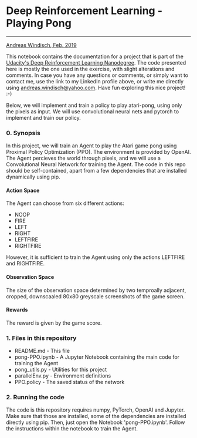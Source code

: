 # Deep Reinforcement Learning - Playing Pong

---

[Andreas Windisch, Feb. 2019](https://www.linkedin.com/in/andreas-windisch-physics/)

This notebook contains the documentation for a project that is part of the [Udacity's Deep Reinforcement Learning Nanodegree](https://www.udacity.com/course/deep-reinforcement-learning-nanodegree--nd893). The code presented here is mostly the one used in the exercise, with slight alterations and comments. In case you have any questions or comments, or simply want to contact me, use the link to my LinkedIn profile above, or write me directly using [andreas.windisch@yahoo.com](andreas.windisch@yahoo.com). Have fun exploring this nice project! :-)

Below, we will implement and train a policy to play atari-pong, using only the pixels as input. We will use convolutional neural nets and pytorch to implement and train our policy.

### 0. Synopsis

In this project, we will train an Agent to play the Atari game pong using Proximal Policy Optimization (PPO). The environment is provided by OpenAI. The Agent percieves the world through pixels, and we will use a Convolutional Neural Network for training the Agent. The code in this repo should be self-contained, apart from a few dependencies that are installed dynamically using pip.   

#### Action Space
The Agent can choose from six different actions:
- NOOP
- FIRE
- LEFT
- RIGHT
- LEFTFIRE
- RIGHTFIRE

However, it is sufficient to train the Agent using only the actions LEFTFIRE and RIGHTFIRE. 

#### Observation Space
The size of the observation space determined by two temproally adjacent, cropped, downscaaled 80x80 greyscale screenshots of the game screen.

#### Rewards
The reward is given by the game score.


### 1. Files in this repository

* README.md - This file
* pong-PPO.ipynb - A Jupyter Notebook containing the main code for training the Agent 
* pong_utils.py - Utilities for this project
* parallelEnv.py - Environment definitions
* PPO.policy - The saved status of the network


### 2. Running the code
The code is this repository requires numpy, PyTorch, OpenAI and Jupyter. Make sure that those are installed, some of the dependencies are installed directly using pip. Then, just open the Notebook 'pong-PPO.ipynb'. Follow the instructions within the notebook to train the Agent.
